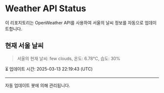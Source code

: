 
# Weather API Status

이 리포지토리는 OpenWeather API를 사용하여 서울의 날씨 정보를 자동으로 업데이트합니다.

## 현재 서울 날씨
> 서울의 현재 날씨: few clouds, 온도: 6.78°C, 습도: 30%

⏳ 업데이트 시간: 2025-03-13 22:19:43 (UTC)

---
자동 업데이트 봇에 의해 관리됩니다.

